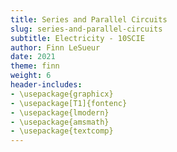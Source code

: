 ```yaml
---
title: Series and Parallel Circuits
slug: series-and-parallel-circuits
subtitle: Electricity - 10SCIE
author: Finn LeSueur
date: 2021
theme: finn
weight: 6
header-includes:
- \usepackage{graphicx}
- \usepackage[T1]{fontenc}
- \usepackage{lmodern}
- \usepackage{amsmath}
- \usepackage{textcomp}
---
```


